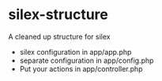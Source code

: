 # silex-structure
A cleaned up structure for silex

* silex configuration in app/app.php
* separate configuration in app/config.php
* Put your actions in app/controller.php
